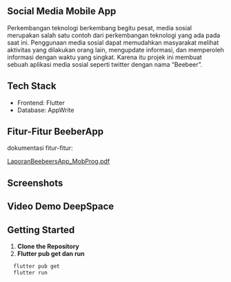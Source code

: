 ## Social Media Mobile App
Perkembangan teknologi berkembang begitu pesat, media sosial merupakan salah satu contoh dari perkembangan teknologi yang ada pada saat ini. Penggunaan media sosial dapat memudahkan masyarakat melihat aktivitas yang dilakukan orang lain, mengupdate informasi, dan memperoleh informasi dengan waktu yang singkat. Karena itu projek ini membuat sebuah aplikasi media sosial seperti twitter dengan nama “Beebeer”.

## Tech Stack
- Frontend: Flutter
- Database: AppWrite

## Fitur-Fitur BeeberApp
dokumentasi fitur-fitur:


[LaporanBeebeersApp_MobProg.pdf](https://github.com/fennyjong/beebeer_app2/files/13331273/LaporanBeebeersApp_MobProg.pdf)


## Screenshots


## Video Demo DeepSpace


## Getting Started
1. **Clone the Repository**
2. **Flutter pub get dan run**
```bash
  flutter pub get
  flutter run
```
